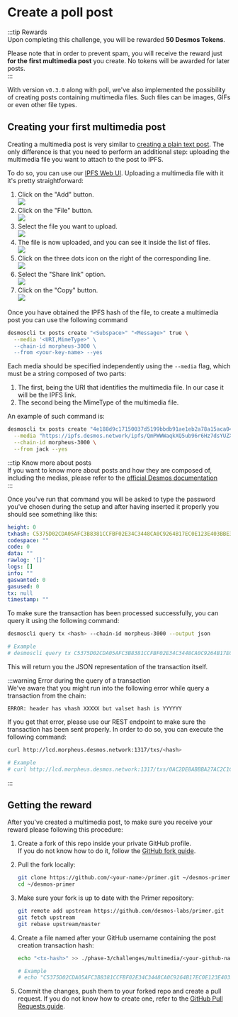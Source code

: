 # Create a poll post
:::tip Rewards  
Upon completing this challenge, you will be rewarded **50 Desmos Tokens**. 
  
Please note that in order to prevent spam, you will receive the reward just **for the first multimedia post** you create. No tokens will be awarded for later posts.  
:::

With version `v0.3.0` along with poll, we've also implemented the possibility of creating posts containing multimedia files. Such files can be images, GIFs or even other file types.  

## Creating your first multimedia post
Creating a multimedia post is very similar to [creating a plain text post](../../phase-1/create-post.md). The only difference is that you need to perform an additional step: uploading the multimedia file you want to attach to the post to IPFS. 

To do so, you can use our [IPFS Web UI](https://put.ipfs.desmos.network/ipfs/Qmexhq2sBHnXQbvyP2GfUdbnY7HCagH2Mw5vUNSBn2nxip/#/files). Uploading a multimedia file with it it's pretty straightforward: 

1. Click on the "Add" button.  
   ![](/assets/phase-3/add.png)
2. Click on the "File" button.  
   ![](/assets/phase-3/file.png)
3. Select the file you want to upload.  
   ![](/assets/phase-3/select_file.png)
4. The file is now uploaded, and you can see it inside the list of files.   
   ![](/assets/phase-3/uploaded_file.png)
5. Click on the three dots icon on the right of the corresponding line.   
   ![](/assets/phase-3/three_dots.png)
6. Select the "Share link" option.  
   ![](/assets/phase-3/share_link.png)
7. Click on the "Copy" button.  
   ![](/assets/phase-3/copy_url.png)


Once you have obtained the IPFS hash of the file, to create a multimedia post you can use the following command

```bash
desmoscli tx posts create "<Subspace>" "<Message>" true \
  --media '<URI,MimeType>" \
  --chain-id morpheus-3000 \
  --from <your-key-name> --yes 
```

Each media should be specified independently using the `--media` flag, which must be a string composed of two parts: 

1. The first, being the URI that identifies the multimedia file. In our case it will be the IPFS link. 
2. The second being the MimeType of the multimedia file. 

An example of such command is: 

```bash
desmoscli tx posts create "4e188d9c17150037d5199bbdb91ae1eb2a78a15aca04cb35530cccb81494b36e" "I am Batman!" false \
  --media "https://ipfs.desmos.network/ipfs/QmPWWWaqkXQ5ub96r6Hz7dsYUZXuaEnwe14cEsyGfwfsCD,image/jpeg" \
  --chain-id morpheus-3000 \
  --from jack --yes
```

:::tip Know more about posts  
If you want to know more about posts and how they are composed of, including the medias, please refer to the [official Desmos documentation](https://docs.desmos.network/types/post.html)  
:::

Once you've run that command you will be asked to type the password you've chosen during the setup and after having inserted it properly you should see something like this: 

```yml
height: 0
txhash: C5375D02CDA05AFC3B8381CCFBF02E34C3448CA0C9264B17EC0E123E403BBE3B
codespace: ""
code: 0
data: ""
rawlog: '[]'
logs: []
info: ""
gaswanted: 0
gasused: 0
tx: null
timestamp: ""
```

To make sure the transaction has been processed successfully, you can query it using the following command: 

```bash
desmoscli query tx <hash> --chain-id morpheus-3000 --output json

# Example
# desmoscli query tx C5375D02CDA05AFC3B8381CCFBF02E34C3448CA0C9264B17EC0E123E403BBE3B --output json
``` 

This will return you the JSON representation of the transaction itself.

:::warning Error during the query of a transaction  
We've aware that you might run into the following error while query a transaction from the chain:  

```
ERROR: header has vhash XXXXX but valset hash is YYYYYY
```

If you get that error, please use our REST endpoint to make sure the transaction has been sent properly. In order to do so, you can execute the following command:

```bash
curl http://lcd.morpheus.desmos.network:1317/txs/<hash>

# Example
# curl http://lcd.morpheus.desmos.network:1317/txs/0AC2DE8ABBBA27AC2C1C83E2D3070B426E3D8BB67589C8C4A6804A31516F4AA9
``` 
:::

## Getting the reward 
After you've created a multimedia post, to make sure you receive your reward please following this procedure: 

1. Create a fork of this repo inside your private GitHub profile.  
   If you do not know how to do it, follow the [GitHub fork guide](https://help.github.com/en/github/getting-started-with-github/fork-a-repo).

2. Pull the fork locally:  
   ```bash
   git clone https://github.com/<your-name>/primer.git ~/desmos-primer
   cd ~/desmos-primer
   ```
   
3. Make sure your fork is up to date with the Primer repository:  
   ```bash
   git remote add upstream https://github.com/desmos-labs/primer.git
   git fetch upstream
   git rebase upstream/master
   ```

4. Create a file named after your GitHub username containing the post creation transaction hash:  
   ```bash
   echo "<tx-hash>" >> ./phase-3/challenges/multimedia/<your-github-name>
   
   # Example
   # echo "C5375D02CDA05AFC3B8381CCFBF02E34C3448CA0C9264B17EC0E123E403BBE3B" >> ./phase-3/challenges/multimedia/RiccardoM
   ```

5. Commit the changes, push them to your forked repo and create a pull request. If you do not know how to create one, refer to the [GitHub Pull Requests guide](https://help.github.com/en/github/collaborating-with-issues-and-pull-requests/creating-a-pull-request).
